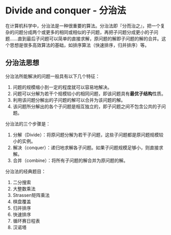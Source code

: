 # Divide and conquer - 分治法

在计算机科学中，分治法是一种很重要的算法。分治法即『分而治之』，把一个复杂的问题分成两个或更多的相同或相似的子问题，再把子问题分成更小的子问题……直到最后子问题可以简单的直接求解，原问题的解即子问题的解的合并。这个思想是很多高效算法的基础，如排序算法（快速排序，归并排序）等。

## 分治法思想

分治法所能解决的问题一般具有以下几个特征：

1. 问题的规模缩小到一定的程度就可以容易地解决。
2. 问题可以分解为若干个规模较小的相同问题，即该问题具有**最优子结构**性质。
3. 利用该问题分解出的子问题的解可以合并为该问题的解。
4. 该问题所分解出的各个子问题是相互独立的，即子问题之间不包含公共的子问题。

分治法的三个步骤是：

1. 分解（Divide）：将原问题分解为若干子问题，这些子问题都是原问题规模较小的实例。
2. 解决（conquer）：递归地求解各子问题。如果子问题规模足够小，则直接求解。
3. 合并（combine）：将所有子问题的解合并为原问题的解。

分治法的经典题目：

1. 二分搜索
2. 大整数乘法
3. Strassen矩阵乘法
4. 棋盘覆盖
5. 归并排序
6. 快速排序
7. 循环赛日程表
8. 汉诺塔
